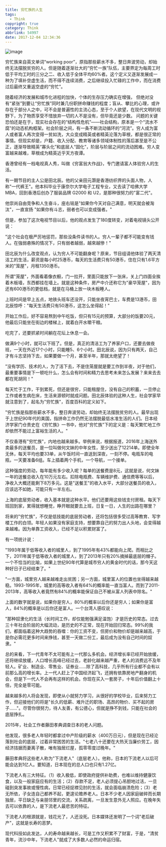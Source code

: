 ```yaml
---
title: 穷忙族的人生
tags:
  - Think
copyright: true
category: Think
abbrlink: 54997
date: 2017-12-04 12:34:36
---
```

![image](http://ovi3ob9p4.bkt.clouddn.com/TIETU/CT0049.jpg)

  穷忙族来自英文单词“working poor”，原指那些薪水不多，整日奔波劳动，却始终无法摆脱贫穷的人。但是随着逐渐壮大的“穷忙一族”队伍，主要界定为每周工时低于平均工时的三分之二、收入低于全体平均60%者。这个定义又逐渐发展成一种为了填补空虚生活，而不得不连续消费，之后继续投入忙碌的工作中，而在消费过后最终又重返空虚的“穷忙”。
  <!--more-->
随着经济的发展和城市化进程的加快，个体的生存压力确实在增强，
  但绝对没有“紧张”到要让“穷忙族”同时兼几份职拼命赚钱的程度；盲从、攀比的心理，或许存在于部分人之中，可不会是普遍性的主流心态，至于个人欲望，在现代文明的视野下，为了物质享受不惜放弃一切的人不是没有，但毕竟还是少数。
  问题的关键恐怕还是在于，现实社会存在的“结构性危机”——社会结构，原本是一个“流水不腐”的动态机构框架。社会阶层之间，有一条不断流动循环的“河流”。穷人成为富人或者富人再次变得一贫如洗，大众变成精英或者精英沦落为草根，都是很正常的事情。但现实却是，户籍、收入分配、教育等诸多领域体制性的落后甚至是不公正，逐渐导致精英“寡头化”和底层人“固化”，阶层与阶层之间的流动困难。穷人变富越来越难，草根成为精英近乎天方夜谭。

香港曾经有一档电视真人秀，叫做《穷富翁大作战》，专门邀请富人体验穷人的生活。



有一期节目的主人公是田北辰。他的父亲田元灏是香港纺织界的头面人物，人称"一代裤王"。他本科毕业于康奈尔大学电子工程专业，又去读了哈佛大学 MBA，回到香港后创办了服装品牌 G2000 和 U2，是那种很努力的"富二代"。



他崇尚自由竞争和人生奋斗，座右铭是"如果你今天对自己满意，明天就会被淘汰"，一直宣扬 "如果你有斗志，弱者也可以变成强者。"



但是，参加了这次电视节目以后，他的观点发生了180度转变，对着电视镜头公开说：

"这个社会在极严厉地惩罚，那些没条件读书的人。穷人一輩子都不可能变有钱人。在強弱悬殊的情况下，只有弱者越弱，越來越慘！"



田北辰为什么改变观点，认为穷人不可能翻身呢？原来，节目组请他体验了两天清洁工的生活，薪资是每小时25港币，每天的生活费只有50港币，住在只有1.6平方米的"笼屋"，月租1350港币。

所谓"笼屋"，外面看着像衣橱，门一拉开，里面只能放下一张床，关上门四面全挨着木板墙，东西都挂在墙上。就是这种条件，房产中介还称它为"豪华笼屋"，因为还有600港币的更低档，就是在马桶上放一块木板睡人。





上班时间是早上五点，地铁头班车还没开，只能坐夜宵巴士，车费是13港币，田北辰惊呼："每天生活费只有50港币，这怎么坐得起！"



开始工作后，好不容易熬到中午吃饭，但只有15元的预算，大部分的饭要20元，他最后只能坐在街边的楼梯上，就着白开水嚼干粮。





吃完了，还要抓紧时间躺在花坛上休息一会。



做满9个小时，就可以下班了。但是，真正的清洁工为了养家户口，还要去做夜班，一天在外近17个小时，只能睡5、6个小时。田北辰说，因为只有两天，自己才有斗志坚持下去，如果要做一个月，甚至半年，那就太绝望了！

"没有学历、技术的人，为了活下去，不是住笼屋就是要工作到半夜，对于他们，最重要事情是下一顿吃什么，怎么会有时间和精力去思考未来怎么发展？来来去去都在死胡同！"



每天忙于工作，干到累死，但还是很穷，只能租屋住，没有自己的积蓄，一旦停止工作或者生病在床，生活来源顿时就成问题。田北辰体验的这种人生，社会学家早就注意到了，起名为"穷忙族"，百度百科的定义如下。

"穷忙族是指那些薪水不多，整日奔波劳动，却始终无法摆脱贫穷的人。最早出现于上世纪90年代的美国，指拼命工作仍然无法摆脱最低水准生活的人们。日本经济学家门仓贵史在《穷忙族》一书中，他对"穷忙族"下的定义是：每天繁忙地工作却依然不能过上富裕生活的人。"



不仅香港有"穷忙族"，内地也越来越多。举例来说，根据报道，2016年上海送外卖最多的送餐员，是一位叫做何文妹的中年女性，至少送出了12214单。即使全年无休，每天平均也要33单，从午饭时间一直送到深夜，一刻不停。电瓶车的电瓶，一天要准备6组。车上插着两个手机，一个导航，一个接单。



这种强度的劳动，每年能有多少收入呢？每单的送餐费是8元，这就是说，何文妹一年的送餐总收入在10万元左右。扣除电瓶费、车辆维护费、通信费等等以后，净收入大概还能剩下8万多元。这是"送餐王"的收入水平，大部分送餐员的收入，应该远不如她，可能只有一半左右。

上海的底层劳动者，收入基本就是这种水平。他们还要用这些钱支付房租。每天下班回到家，累得就想睡觉，睁开眼就要去上班，日复一日，人生的出路在哪里？



将来的"穷忙族"，不仅是低技能的底层劳动者，还将包括很多受过高等教育、写字楼工作的白领。年轻人如果没有家庭支持，想要靠自己的努力出人头地，会变得越来越难。因为单靠工资收入，已经不足以积累财富了。



有一项统计说：

"1993年属于低等收入者的城里人，到了1995年有43%都能向上爬。而相比之下，2011年属于低等收入者的城里人，到了2013年只有20%摘掉最底层的帽子。一个不恰当的比喻，如果上世纪90年代算是城市穷人的黄金时代的话，那今天这种好日子已经结束了。"

"一方面，城里穷人越来越难走出贫困；另一方面，城里富人的位置也坐得越来越稳。1993-1995年，城里的高等收入者有64%的概率能一直当富人。而到了2011-2013年，高等收入者竟然有84%的概率能保证自己不被从富人列表中除名。"

上面的数字就是说，如果你是穷人，80%的概率以后你还是穷人；如果你是富人，84%的概率是以后你还是富人。一个台湾人感叹说：

"那种奴隶化的生活（长时间工作，却仅能勉强满足温饱）才是历史的常态。过去三十年社会阶层的大幅流动，是历史的不正常，现在开始回归常态。99%的我们，都面临着这种大趋势的吞噬：你的工资不变，但房价和物价却是越来越高，于是你必需花更多时间来挣钱，甚至一天做二份工，最后成为没有自己时间的奴隶。"

总的来看，下一代青年不太可能有上一代那么多机会。经济增长率已经开始放缓，还将继续放缓，人口增长高峰已经过去，老龄化越来越严重，老人的消费远不及年轻人。矿业、制造业、零售业、证券业......除了高科技，几乎所有行业都不会有以前那么高的增长率。上一代人赶上了中国经济起飞，还拥有依靠房地产翻身的机会，但是下一代人不会再有这样的机会。你现在买入一套房子，十年后价值翻上十倍，完全是零可能。

越来越多的人将会发现，即使从小就努力学习，从很好的学校毕业，后来努力工作，但迎接他们的将是"长久的低薪、难升迁的职场、高昂的物价、买不起的房子......"。尽管你很努力，待人友善，有公德心，但就是挣不到钱，只能在社会的底层挣扎。

2015年，社会工作者藤田孝典调查日本的老人问题。

他发现，很多老人年轻时都拿过中产阶级的薪水（400万日元），但是现在已经沦落到社会的底层，过着非常困苦的生活。"七老八十还要在大热天当廉价劳工，因经济拮据而妻离子散，唯有独居烂屋，孤零零度过晚年。"

藤田孝典将这些老人称为"下流老人"（底层老人）。他称，日本的下流老人以后可能会达到1亿人。要知道，日本现在的总人口也只有1.27亿。



下流老人有三大特征。（1）收入极低，即使政府提供补助费，也难以维持健康饮食，以及一般家庭应有的生活；（2）存款不足，老人必须提心吊胆地过活，一旦碰到突发事故或慢性病，日常已经捉襟见肘的生活，就会面临崩溃危险；（3）老无所依，子女连自己都养不起，更遑论赡养老人。日本不少老人因家庭破碎而长期独居，平日缺乏与亲朋邻里的交流，关系疏离，一旦发生意外无人照应。在晚年失去可以依靠的人，是下流老人最悲苦的特征。



下流老人的根源就是，钱花光了，人还没死。日本媒体还发明了一个词"老后破产"，这就是长寿的恶梦。



现代科技如此发达，人的寿命越来越长，可是工作又积累不了财富，于是，"清贫青年，流沙中年，下流老人"就成了大多数人必然的命运归宿。
